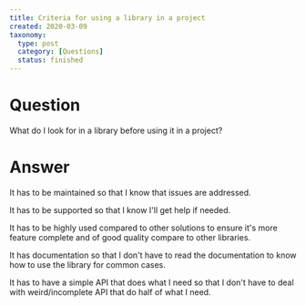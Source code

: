 ```yaml
---
title: Criteria for using a library in a project
created: 2020-03-09
taxonomy:
  type: post
  category: [Questions]
  status: finished
---
```


# Question
What do I look for in a library before using it in a project?

# Answer
It has to be maintained so that I know that issues are addressed.

It has to be supported so that I know I'll get help if needed.

It has to be highly used compared to other solutions to ensure it's more feature complete and of good quality compare to other libraries.

It has documentation so that I don't have to read the documentation to know how to use the library for common cases.

It has to have a simple API that does what I need so that I don't have to deal with weird/incomplete API that do half of what I need.
